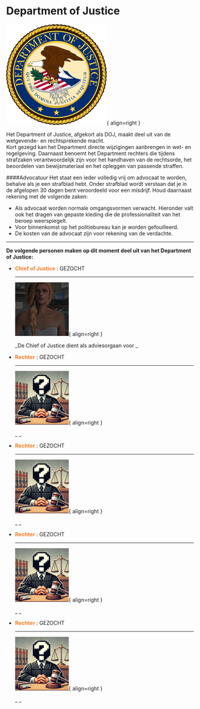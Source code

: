 # Department of Justice

![Image title](img/doj.webp){ align=right }

Het Department of Justice, afgekort als DOJ, maakt deel uit van de wetgevende- en rechtsprekende macht.  
Kort gezegd kan het Department directe wijzigingen aanbrengen in wet- en regelgeving. Daarnaast benoemt 
het Department rechters die tijdens strafzaken verantwoordelijk zijn voor het handhaven 
van de rechtsorde, het beoordelen van bewijsmateriaal en het opleggen van passende straffen.


####Advocatuur
Het staat een ieder volledig vrij om advocaat te worden, behalve als je een strafblad hebt. Onder strafblad wordt verstaan dat je in de afgelopen 30 dagen bent veroordeeld voor een misdrijf. Houd daarnaast rekening met de volgende zaken:  
- Als advocaat worden normale omgangsvormen verwacht. Hieronder valt ook het dragen van gepaste kleding die de professionaliteit van het beroep weerspiegelt.
- Voor binnenkomst op het politiebureau kan je worden gefouilleerd.        
- De kosten van de advocaat zijn voor rekening van de verdachte.  


 

---

__De volgende personen maken op dit moment deel uit van het Department of Justice:__

<div class="grid cards" markdown>

-   <span style="color: #f87c24;">__Chief of Justice__</span> : GEZOCHT

    ---

    ![Image title](img/mayor.webp){ align=right }

    _De Chief of Justice dient als adviesorgaan voor _ 

</div>


<div class="grid cards" markdown>

-   <span style="color: #f87c24;">__Rechter__</span> : GEZOCHT

    ---

    ![Image title](img/rechter.webp){ align=right }

    _ _

-   <span style="color: #f87c24;">__Rechter__</span> : GEZOCHT

    ---

    ![Image title](img/rechter.webp){ align=right }

    _ _

</div>


<div class="grid cards" markdown>

-   <span style="color: #f87c24;">__Rechter__</span> : GEZOCHT

    ---

    ![Image title](img/rechter.webp){ align=right }

    _ _

-   <span style="color: #f87c24;">__Rechter__</span> : GEZOCHT

    ---

    ![Image title](img/rechter.webp){ align=right }

    _ _

</div>
